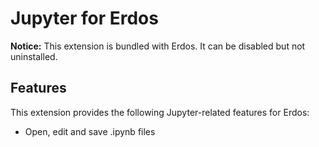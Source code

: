 # Jupyter for Erdos

**Notice:** This extension is bundled with Erdos. It can be disabled but not uninstalled.

## Features

This extension provides the following Jupyter-related features for Erdos:

- Open, edit and save .ipynb files
